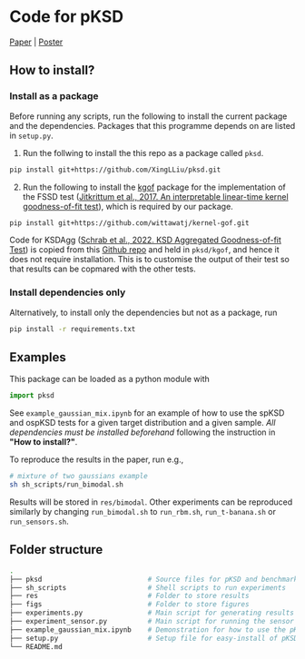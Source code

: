 # Code for pKSD
[Paper](https://arxiv.org/abs/2304.14762) | [Poster](https://github.com/XingLLiu/pksd/blob/main/_asset/poster_summer_school.pdf)

## How to install?
### Install as a package
Before running any scripts, run the following to install the current package and the dependencies. Packages that this programme depends on are listed in `setup.py`. 
1. Run the follwing to install the this repo as a package called `pksd`.
```bash
pip install git+https://github.com/XingLLiu/pksd.git
```
2. Run the following to install the [kgof]() package for the implementation of the FSSD test ([Jitkrittum et al., 2017. An interpretable linear-time kernel goodness-of-fit test](http://papers.neurips.cc/paper/6630-a-linear-time-kernel-goodness-of-fit-test.pdf)), which is required by our package.
```bash
pip install git+https://github.com/wittawatj/kernel-gof.git
```
Code for KSDAgg ([Schrab et al., 2022. KSD Aggregated Goodness-of-fit Test](https://arxiv.org/abs/2202.00824)) is copied from this [Github repo](https://github.com/antoninschrab/ksdagg) and held in `pksd/kgof`, and hence it does not require installation. This is to customise the output of their test so that results can be copmared with the other tests.

### Install dependencies only
Alternatively, to install only the dependencies but not as a package, run
```bash
pip install -r requirements.txt
```

## Examples
This package can be loaded as a python module with
```python
import pksd
```
See `example_gaussian_mix.ipynb` for an example of how to use the spKSD and ospKSD tests for a given target distribution and a given sample. *All dependencies must be installed beforehand* following the instruction in **"How to install?"**.

To reproduce the results in the paper, run e.g.,
```bash
# mixture of two gaussians example
sh sh_scripts/run_bimodal.sh
```
Results will be stored in `res/bimodal`. Other experiments can be reproduced similarly by changing `run_bimodal.sh` to `run_rbm.sh`, `run_t-banana.sh` or `run_sensors.sh`.

## Folder structure

```bash
.
├── pksd                          # Source files for pKSD and benchmarks
├── sh_scripts                    # Shell scripts to run experiments
├── res                           # Folder to store results
├── figs                          # Folder to store figures
├── experiments.py                # Main script for generating results
├── experiment_sensor.py          # Main script for running the sensor localisation example
├── example_gaussian_mix.ipynb    # Demonstration for how to use the pKSD tests (spKSD and ospKSD) and code for producing the thumbnail
├── setup.py                      # Setup file for easy-install of pKSD
└── README.md
```
